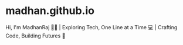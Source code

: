 # madhan.github.io
Hi, I'm MadhanRaj 👨‍💻 | Exploring Tech, One Line at a Time 💻 | Crafting Code, Building Futures 🚀
